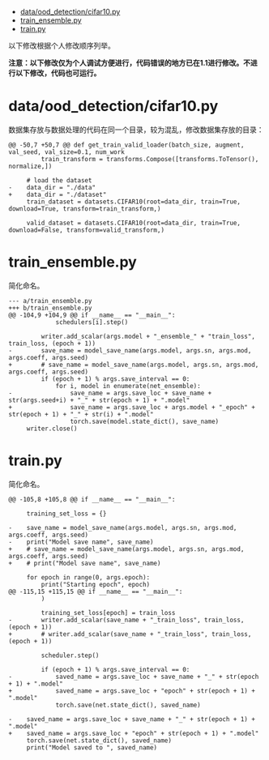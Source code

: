 <!--
 * @FilePath: 
 * @Author: erchen
 * @Date: 2024-08-17 16:22:50
 * @LastEditTime: 2024-08-17 21:04:33
 * @Descripttion: 
-->

- [data/ood\_detection/cifar10.py](#dataood_detectioncifar10py)
- [train\_ensemble.py](#train_ensemblepy)
- [train.py](#trainpy)

以下修改根据个人修改顺序列举。

**注意：以下修改仅为个人调试方便进行，代码错误的地方已在1.1进行修改。不进行以下修改，代码也可运行。**

# data/ood_detection/cifar10.py

数据集存放与数据处理的代码在同一个目录，较为混乱，修改数据集存放的目录：

```git
@@ -50,7 +50,7 @@ def get_train_valid_loader(batch_size, augment, val_seed, val_size=0.1, num_work
         train_transform = transforms.Compose([transforms.ToTensor(), normalize,])
 
     # load the dataset
-    data_dir = "./data"
+    data_dir = "./dataset"
     train_dataset = datasets.CIFAR10(root=data_dir, train=True, download=True, transform=train_transform,)
 
     valid_dataset = datasets.CIFAR10(root=data_dir, train=True, download=False, transform=valid_transform,)
```

# train_ensemble.py

简化命名。

```git
--- a/train_ensemble.py
+++ b/train_ensemble.py
@@ -104,9 +104,9 @@ if __name__ == "__main__":
             schedulers[i].step()
 
         writer.add_scalar(args.model + "_ensemble_" + "train_loss", train_loss, (epoch + 1))
-        save_name = model_save_name(args.model, args.sn, args.mod, args.coeff, args.seed)
+        # save_name = model_save_name(args.model, args.sn, args.mod, args.coeff, args.seed)
         if (epoch + 1) % args.save_interval == 0:
             for i, model in enumerate(net_ensemble):
-                save_name = args.save_loc + save_name + str(args.seed+i) + "_" + str(epoch + 1) + ".model"
+                save_name = args.save_loc + args.model + "_epoch" + str(epoch + 1) + "_" + str(i) + ".model"
                 torch.save(model.state_dict(), save_name)
     writer.close()
```

# train.py

简化命名。

```git
@@ -105,8 +105,8 @@ if __name__ == "__main__":
 
     training_set_loss = {}
 
-    save_name = model_save_name(args.model, args.sn, args.mod, args.coeff, args.seed)
-    print("Model save name", save_name)
+    # save_name = model_save_name(args.model, args.sn, args.mod, args.coeff, args.seed)
+    # print("Model save name", save_name)
 
     for epoch in range(0, args.epoch):
         print("Starting epoch", epoch)
@@ -115,15 +115,15 @@ if __name__ == "__main__":
         )
 
         training_set_loss[epoch] = train_loss
-        writer.add_scalar(save_name + "_train_loss", train_loss, (epoch + 1))
+        # writer.add_scalar(save_name + "_train_loss", train_loss, (epoch + 1))
 
         scheduler.step()
 
         if (epoch + 1) % args.save_interval == 0:
-            saved_name = args.save_loc + save_name + "_" + str(epoch + 1) + ".model"
+            saved_name = args.save_loc + "epoch" + str(epoch + 1) + ".model"
             torch.save(net.state_dict(), saved_name)
 
-    saved_name = args.save_loc + save_name + "_" + str(epoch + 1) + ".model"
+    saved_name = args.save_loc + "epoch" + str(epoch + 1) + ".model"
     torch.save(net.state_dict(), saved_name)
     print("Model saved to ", saved_name)
```